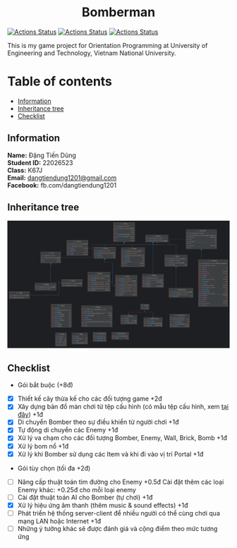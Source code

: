 <h1 align="center">Bomberman</h1>

[![Actions Status](https://github.com/dangtiendung1201/bomberman/workflows/MacOS/badge.svg)](https://github.com/dangtiendung1201/bomberman/actions)
[![Actions Status](https://github.com/dangtiendung1201/bomberman/workflows/Windows/badge.svg)](https://github.com/dangtiendung1201/bomberman/actions)
[![Actions Status](https://github.com/dangtiendung1201/bomberman/workflows/Ubuntu/badge.svg)](https://github.com/dangtiendung1201/bomberman/actions)

This is my game project for Orientation Programming at University of Engineering and Technology, Vietnam National University.

# Table of contents

- [Information](#information)
- [Inheritance tree](#inheritance-tree)
- [Checklist](#checklist)

## Information

**Name:**  Đặng Tiến Dũng <br />
**Student ID:** 22026523 <br />
**Class:** K67J <br />
**Email:** dangtiendung1201@gmail.com <br />
**Facebook:** fb.com/dangtiendung1201 <br />

## Inheritance tree

<img src="res/inherit.png" alt="Inherit tree" width="800"/>

## Checklist

- Gói bắt buộc (+8đ)
- [x] Thiết kế cây thừa kế cho các đối tượng game +2đ
- [x] Xây dựng bản đồ màn chơi từ tệp cấu hình (có mẫu tệp cấu hình, xem [tại đây](https://raw.githubusercontent.com/bqcuong/bomberman-starter/starter-2/res/levels/Level1.txt)) +1đ
- [x] Di chuyển Bomber theo sự điều khiển từ người chơi +1đ
- [x] Tự động di chuyển các Enemy +1đ
- [x] Xử lý va chạm cho các đối tượng Bomber, Enemy, Wall, Brick, Bomb +1đ
- [x] Xử lý bom nổ +1đ
- [x] Xử lý khi Bomber sử dụng các Item và khi đi vào vị trí Portal +1đ

- Gói tùy chọn (tối đa +2đ)
- [ ] Nâng cấp thuật toán tìm đường cho Enemy +0.5đ
   Cài đặt thêm các loại Enemy khác: +0.25đ cho mỗi loại enemy
- [ ] Cài đặt thuật toán AI cho Bomber (tự chơi) +1đ
- [x] Xử lý hiệu ứng âm thanh (thêm music & sound effects) +1đ
- [ ] Phát triển hệ thống server-client để nhiều người có thể cùng chơi qua mạng LAN hoặc Internet +1đ
- [ ] Những ý tưởng khác sẽ được đánh giá và cộng điểm theo mức tương ứng